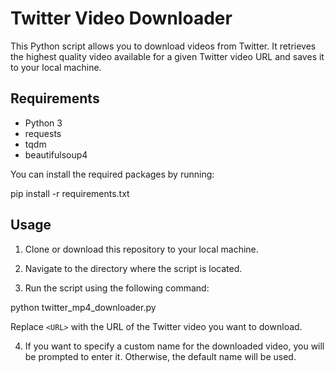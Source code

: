 # Twitter Video Downloader

This Python script allows you to download videos from Twitter. It retrieves the highest quality video available for a given Twitter video URL and saves it to your local machine.

## Requirements

- Python 3
- requests
- tqdm
- beautifulsoup4

You can install the required packages by running:

pip install -r requirements.txt

## Usage

1. Clone or download this repository to your local machine.

2. Navigate to the directory where the script is located.

3. Run the script using the following command:

python twitter_mp4_downloader.py <URL>


Replace `<URL>` with the URL of the Twitter video you want to download.

4. If you want to specify a custom name for the downloaded video, you will be prompted to enter it. Otherwise, the default name will be used.
